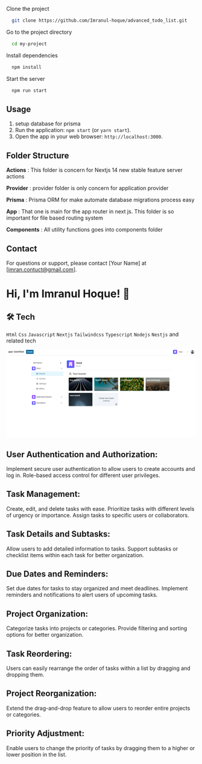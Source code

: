 Clone the project

```bash
  git clone https://github.com/Imranul-hoque/advanced_todo_list.git
```

Go to the project directory

```bash
  cd my-project
```

Install dependencies

```bash
  npm install
```

Start the server

```bash
  npm run start
```



## Usage

1. setup database for prisma
2. Run the application: `npm start` (or `yarn start`).
3. Open the app in your web browser: `http://localhost:3000`.


## Folder Structure

**Actions** : This folder is concern for Nextjs 14 new stable feature server actions

**Provider** : provider folder is only concern for application provider

**Prisma** : Prisma ORM for make automate database migrations process easy

**App** : That one is main for the app router in next js. This folder is so important for file based routing system

**Components** : All utility functions goes into components folder




## Contact

For questions or support, please contact [Your Name] at [imran.contuct@gmail.com].

# Hi, I'm Imranul Hoque! 👋


## 🛠 Tech
`Html` `Css` `Javascript` `Nextjs` `Tailwindcss` `Typescript` `Nodejs` `Nestjs` and related tech


![Master](./images/todo_app.png)


## User Authentication and Authorization:
Implement secure user authentication to allow users to create accounts and log in.
Role-based access control for different user privileges.

## Task Management:
Create, edit, and delete tasks with ease.
Prioritize tasks with different levels of urgency or importance.
Assign tasks to specific users or collaborators.

## Task Details and Subtasks:
Allow users to add detailed information to tasks.
Support subtasks or checklist items within each task for better organization.

## Due Dates and Reminders:
Set due dates for tasks to stay organized and meet deadlines.
Implement reminders and notifications to alert users of upcoming tasks.

## Project Organization:
Categorize tasks into projects or categories.
Provide filtering and sorting options for better organization.

## Task Reordering:
Users can easily rearrange the order of tasks within a list by dragging and dropping them.

## Project Reorganization:
Extend the drag-and-drop feature to allow users to reorder entire projects or categories.

## Priority Adjustment:
Enable users to change the priority of tasks by dragging them to a higher or lower position in the list.





